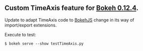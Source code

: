 ## Custom TimeAxis feature for [Bokeh 0.12.4](https://github.com/bokeh/bokeh/tree/0.12.4).

Update to adapt TimeAxis code to [BokehJS](http://bokeh.pydata.org/en/latest/docs/releases/0.12.4.html#custom-extension-import-export) change in its way of import/export extensions.

Execute to test:

    $ bokeh serve --show testTimeAxis.py
